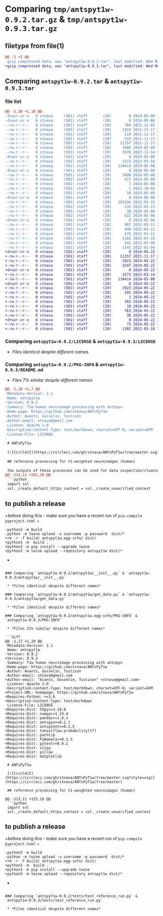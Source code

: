 # Comparing `tmp/antspyt1w-0.9.2.tar.gz` & `tmp/antspyt1w-0.9.3.tar.gz`

## filetype from file(1)

```diff
@@ -1 +1 @@
-gzip compressed data, was "antspyt1w-0.9.2.tar", last modified: Wed May  8 13:23:01 2024, max compression
+gzip compressed data, was "antspyt1w-0.9.3.tar", last modified: Wed May 22 14:53:30 2024, max compression
```

## Comparing `antspyt1w-0.9.2.tar` & `antspyt1w-0.9.3.tar`

### file list

```diff
@@ -1,30 +1,18 @@
-drwxr-xr-x   0 stnava     (501) staff       (20)        0 2024-05-08 13:23:01.601569 antspyt1w-0.9.2/
-drwxr-xr-x   0 stnava     (501) staff       (20)        0 2024-05-08 13:23:01.597228 antspyt1w-0.9.2/.circleci/
--rw-r--r--   0 stnava     (501) staff       (20)      760 2021-12-05 18:20:06.000000 antspyt1w-0.9.2/.circleci/config.yml
--rw-r--r--   0 stnava     (501) staff       (20)     1924 2021-11-17 22:27:29.000000 antspyt1w-0.9.2/.gitignore
--rw-r--r--   0 stnava     (501) staff       (20)      119 2021-11-17 22:27:29.000000 antspyt1w-0.9.2/.gitmodules
--rw-r--r--   0 stnava     (501) staff       (20)      519 2021-11-17 22:27:29.000000 antspyt1w-0.9.2/Dockerfile
--rw-r--r--   0 stnava     (501) staff       (20)    11357 2021-11-17 22:27:29.000000 antspyt1w-0.9.2/LICENSE
--rw-r--r--   0 stnava     (501) staff       (20)     3409 2024-05-08 13:23:01.601263 antspyt1w-0.9.2/PKG-INFO
--rw-r--r--   0 stnava     (501) staff       (20)     3078 2023-12-14 01:09:11.000000 antspyt1w-0.9.2/README.md
-drwxr-xr-x   0 stnava     (501) staff       (20)        0 2024-05-08 13:23:01.597831 antspyt1w-0.9.2/antspyt1w/
--rw-r--r--   0 stnava     (501) staff       (20)     1573 2023-03-14 13:16:41.000000 antspyt1w-0.9.2/antspyt1w/__init__.py
--rw-r--r--   0 stnava     (501) staff       (20)   134414 2024-05-08 13:17:46.000000 antspyt1w-0.9.2/antspyt1w/get_data.py
-drwxr-xr-x   0 stnava     (501) staff       (20)        0 2024-05-08 13:23:01.600932 antspyt1w-0.9.2/antspyt1w.egg-info/
--rw-r--r--   0 stnava     (501) staff       (20)     3409 2024-05-08 13:23:01.000000 antspyt1w-0.9.2/antspyt1w.egg-info/PKG-INFO
--rw-r--r--   0 stnava     (501) staff       (20)      471 2024-05-08 13:23:01.000000 antspyt1w-0.9.2/antspyt1w.egg-info/SOURCES.txt
--rw-r--r--   0 stnava     (501) staff       (20)        1 2024-05-08 13:23:01.000000 antspyt1w-0.9.2/antspyt1w.egg-info/dependency_links.txt
--rw-r--r--   0 stnava     (501) staff       (20)        1 2022-10-05 13:41:34.000000 antspyt1w-0.9.2/antspyt1w.egg-info/not-zip-safe
--rw-r--r--   0 stnava     (501) staff       (20)       10 2024-05-08 13:23:01.000000 antspyt1w-0.9.2/antspyt1w.egg-info/top_level.txt
-drwxr-xr-x   0 stnava     (501) staff       (20)        0 2024-05-08 13:23:01.598967 antspyt1w-0.9.2/docs/
--rw-r--r--   0 stnava     (501) staff       (20)   103244 2023-05-15 15:46:35.000000 antspyt1w-0.9.2/docs/antspyt1w_data_dictionary.csv
--rw-r--r--   0 stnava     (501) staff       (20)      133 2022-01-13 15:53:02.000000 antspyt1w-0.9.2/requirements.txt
--rw-r--r--   0 stnava     (501) staff       (20)       38 2024-05-08 13:23:01.601641 antspyt1w-0.9.2/setup.cfg
--rw-r--r--   0 stnava     (501) staff       (20)      522 2024-05-08 13:09:59.000000 antspyt1w-0.9.2/setup.py
-drwxr-xr-x   0 stnava     (501) staff       (20)        0 2024-05-08 13:23:01.600686 antspyt1w-0.9.2/tests/
--rw-r--r--   0 stnava     (501) staff       (20)      987 2022-03-11 22:33:25.000000 antspyt1w-0.9.2/tests/test_deep_hipp.py
--rw-r--r--   0 stnava     (501) staff       (20)      948 2022-03-12 15:08:32.000000 antspyt1w-0.9.2/tests/test_mtl.py
--rw-r--r--   0 stnava     (501) staff       (20)      675 2022-01-11 18:52:31.000000 antspyt1w-0.9.2/tests/test_rbp.py
--rw-r--r--   0 stnava     (501) staff       (20)     1382 2022-03-18 13:56:41.000000 antspyt1w-0.9.2/tests/test_reference_run.py
--rw-r--r--   0 stnava     (501) staff       (20)      541 2022-01-09 15:31:19.000000 antspyt1w-0.9.2/tests/test_tissueseg.py
--rw-r--r--   0 stnava     (501) staff       (20)     1143 2022-01-04 12:49:35.000000 antspyt1w-0.9.2/tests/test_wmh.py
+drwxr-xr-x   0 stnava     (501) staff       (20)        0 2024-05-22 14:53:30.415238 antspyt1w-0.9.3/
+-rw-r--r--   0 stnava     (501) staff       (20)    11357 2021-11-17 22:27:29.000000 antspyt1w-0.9.3/LICENSE
+-rw-r--r--   0 stnava     (501) staff       (20)     3923 2024-05-22 14:53:30.415077 antspyt1w-0.9.3/PKG-INFO
+-rw-r--r--   0 stnava     (501) staff       (20)     3247 2024-05-22 14:48:25.000000 antspyt1w-0.9.3/README.md
+drwxr-xr-x   0 stnava     (501) staff       (20)        0 2024-05-22 14:53:30.413977 antspyt1w-0.9.3/antspyt1w/
+-rw-r--r--   0 stnava     (501) staff       (20)     1573 2023-03-14 13:16:41.000000 antspyt1w-0.9.3/antspyt1w/__init__.py
+-rw-r--r--   0 stnava     (501) staff       (20)   134414 2024-05-08 13:17:46.000000 antspyt1w-0.9.3/antspyt1w/get_data.py
+drwxr-xr-x   0 stnava     (501) staff       (20)        0 2024-05-22 14:53:30.414895 antspyt1w-0.9.3/antspyt1w.egg-info/
+-rw-r--r--   0 stnava     (501) staff       (20)     3923 2024-05-22 14:53:30.000000 antspyt1w-0.9.3/antspyt1w.egg-info/PKG-INFO
+-rw-r--r--   0 stnava     (501) staff       (20)      291 2024-05-22 14:53:30.000000 antspyt1w-0.9.3/antspyt1w.egg-info/SOURCES.txt
+-rw-r--r--   0 stnava     (501) staff       (20)        1 2024-05-22 14:53:30.000000 antspyt1w-0.9.3/antspyt1w.egg-info/dependency_links.txt
+-rw-r--r--   0 stnava     (501) staff       (20)      162 2024-05-22 14:53:30.000000 antspyt1w-0.9.3/antspyt1w.egg-info/requires.txt
+-rw-r--r--   0 stnava     (501) staff       (20)       10 2024-05-22 14:53:30.000000 antspyt1w-0.9.3/antspyt1w.egg-info/top_level.txt
+-rw-r--r--   0 stnava     (501) staff       (20)      763 2024-05-22 14:47:25.000000 antspyt1w-0.9.3/pyproject.toml
+-rw-r--r--   0 stnava     (501) staff       (20)       38 2024-05-22 14:53:30.415273 antspyt1w-0.9.3/setup.cfg
+drwxr-xr-x   0 stnava     (501) staff       (20)        0 2024-05-22 14:53:30.414746 antspyt1w-0.9.3/tests/
+-rw-r--r--   0 stnava     (501) staff       (20)       73 2024-05-22 12:44:22.000000 antspyt1w-0.9.3/tests/test_00_setup.py
+-rw-r--r--   0 stnava     (501) staff       (20)     1382 2022-03-18 13:56:41.000000 antspyt1w-0.9.3/tests/test_reference_run.py
```

### Comparing `antspyt1w-0.9.2/LICENSE` & `antspyt1w-0.9.3/LICENSE`

 * *Files identical despite different names*

### Comparing `antspyt1w-0.9.2/PKG-INFO` & `antspyt1w-0.9.3/README.md`

 * *Files 7% similar despite different names*

```diff
@@ -1,18 +1,7 @@
-Metadata-Version: 2.1
-Name: antspyt1w
-Version: 0.9.2
-Summary: T1w human neuroimage processing with antspyx
-Home-page: https://github.com/stnava/ANTsPyT1w
-Author: Avants, Gosselin, Tustison
-Author-email: stnava@gmail.com
-License: Apache 2.0
-Description-Content-Type: text/markdown; charset=UTF-8; variant=GFM
-License-File: LICENSE
-
 # ANTsPyT1w
 
 [![CircleCI](https://circleci.com/gh/stnava/ANTsPyT1w/tree/master.svg?style=svg)](https://circleci.com/gh/stnava/ANTsPyT1w/tree/master)
 
 ## reference processing for t1-weighted neuroimages (human)
 
 the outputs of these processes can be used for data inspection/cleaning/triage
@@ -113,11 +102,16 @@
 ```python
 import ssl
 ssl._create_default_https_context = ssl._create_unverified_context
 ```
 
 ## to publish a release
 
+before doing this - make sure you have a recent run of `pip-compile pyproject.toml`
+
 ```
-python3 -m build
-python -m twine upload -u username -p password  dist/*
+rm -r -f build/ antspyt1w.egg-info/ dist/
+python3 -m  build .
+python3 -m pip install --upgrade twine
+python3 -m twine upload --repository antspyt1w dist/*
 ```
+
```

### Comparing `antspyt1w-0.9.2/antspyt1w/__init__.py` & `antspyt1w-0.9.3/antspyt1w/__init__.py`

 * *Files identical despite different names*

### Comparing `antspyt1w-0.9.2/antspyt1w/get_data.py` & `antspyt1w-0.9.3/antspyt1w/get_data.py`

 * *Files identical despite different names*

### Comparing `antspyt1w-0.9.2/antspyt1w.egg-info/PKG-INFO` & `antspyt1w-0.9.3/PKG-INFO`

 * *Files 21% similar despite different names*

```diff
@@ -1,17 +1,29 @@
 Metadata-Version: 2.1
 Name: antspyt1w
-Version: 0.9.2
+Version: 0.9.3
 Summary: T1w human neuroimage processing with antspyx
-Home-page: https://github.com/stnava/ANTsPyT1w
-Author: Avants, Gosselin, Tustison
-Author-email: stnava@gmail.com
+Author-email: "Avants, Gosselin, Tustison" <stnava@gmail.com>
 License: Apache 2.0
-Description-Content-Type: text/markdown; charset=UTF-8; variant=GFM
+Project-URL: homepage, https://github.com/stnava/ANTsPyT1w
+Requires-Python: >=3.6
+Description-Content-Type: text/markdown
 License-File: LICENSE
+Requires-Dist: h5py>=3.10.0
+Requires-Dist: numpy>=1.19.4
+Requires-Dist: pandas>=1.0.1
+Requires-Dist: antspyx>=0.2.7
+Requires-Dist: antspynet>=0.2.5
+Requires-Dist: tensorflow-probability[tf]
+Requires-Dist: pathlib
+Requires-Dist: PyNomaly>=0.3.3
+Requires-Dist: pytest>=8.0.1
+Requires-Dist: scipy
+Requires-Dist: pillow
+Requires-Dist: matplotlib
 
 # ANTsPyT1w
 
 [![CircleCI](https://circleci.com/gh/stnava/ANTsPyT1w/tree/master.svg?style=svg)](https://circleci.com/gh/stnava/ANTsPyT1w/tree/master)
 
 ## reference processing for t1-weighted neuroimages (human)
 
@@ -113,11 +125,16 @@
 ```python
 import ssl
 ssl._create_default_https_context = ssl._create_unverified_context
 ```
 
 ## to publish a release
 
+before doing this - make sure you have a recent run of `pip-compile pyproject.toml`
+
 ```
-python3 -m build
-python -m twine upload -u username -p password  dist/*
+rm -r -f build/ antspyt1w.egg-info/ dist/
+python3 -m  build .
+python3 -m pip install --upgrade twine
+python3 -m twine upload --repository antspyt1w dist/*
 ```
+
```

### Comparing `antspyt1w-0.9.2/tests/test_reference_run.py` & `antspyt1w-0.9.3/tests/test_reference_run.py`

 * *Files identical despite different names*

